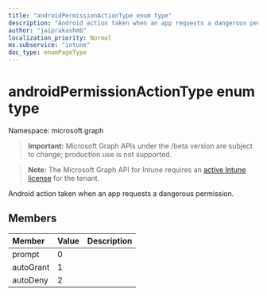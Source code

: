 ```yaml
---
title: "androidPermissionActionType enum type"
description: "Android action taken when an app requests a dangerous permission."
author: "jaiprakashmb"
localization_priority: Normal
ms.subservice: "intune"
doc_type: enumPageType
---
```


# androidPermissionActionType enum type

Namespace: microsoft.graph
> **Important:** Microsoft Graph APIs under the /beta version are subject to change; production use is not supported.

> **Note:** The Microsoft Graph API for Intune requires an [active Intune license](https://go.microsoft.com/fwlink/?linkid=839381) for the tenant.


Android action taken when an app requests a dangerous permission.

## Members
|Member|Value|Description|
|:---|:---|:---|
|prompt|0||
|autoGrant|1||
|autoDeny|2||
